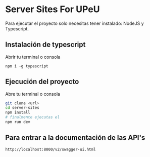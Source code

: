 # Server Sites For UPeU

Para ejecutar el proyecto solo necesitas tener instalado: NodeJS y Typescript.

## Instalación de typescript
Abrir tu terminal o consola
```
npm i -g typescript
```

## Ejecución del proyecto

Abre tu terminal o consola

```bash
git clone <url>
cd server-sites
npm install
# finalmente ejecutas el 
npm run dev
```

## Para entrar a la documentación de las API's

```bash
http://localhost:8000/v2/swagger-ui.html
```
